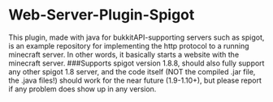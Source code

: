 # Web-Server-Plugin-Spigot
This plugin, made with java for bukkitAPI-supporting servers such as spigot, is an example repository for implementing the http protocol to a running minecraft server. In other words, it basically starts a website with the minecraft server.
###Supports spigot version 1.8.8, should also fully support any other spigot 1.8 server, and the code itself (NOT the compiled .jar file, the .java files!) should work for the near future (1.9-1.10+), but please report if any problem does show up in any version.
